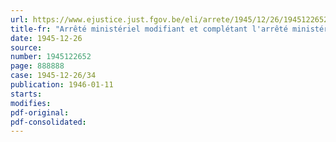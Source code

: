 ```yaml
---
url: https://www.ejustice.just.fgov.be/eli/arrete/1945/12/26/1945122652/justel
title-fr: "Arrêté ministériel modifiant et complétant l'arrêté ministériel du 19 avril 1945 fixant une première série de barèmes provisoires de l'assurance obligatoire en cas de maladie ou d'invalidité"
date: 1945-12-26
source:
number: 1945122652
page: 888888
case: 1945-12-26/34
publication: 1946-01-11
starts:
modifies:
pdf-original:
pdf-consolidated:
---
```


